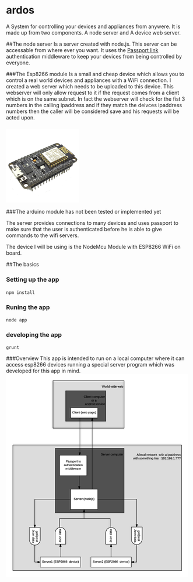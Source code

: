 # ardos
A System for controlling your devices and appliances from anywere.  It is made up from two components.  A node server and A device web server.

##The node server
Is a server created with node.js.  This server can be accessable from where ever you want.  It uses the  [Passport link](http://passportjs.org/docs) authentication middleware to keep your devices from being controlled by everyone. 

###The Esp8266 module
Is a small and cheap device which allows you to control a real world devices and appliances with a WiFi connection.
I created a web server which needs to be uploaded to this device.  This webserver will only allow request to it if the request comes from a client which is on the same subnet.  In fact the webserver will check for the fist 3 numbers in the calling ipaddress and if they match the deivces ipaddress numbers then the caller will be considered save and his requests will be acted upon.
#####
<img src="/docs/images/esp8266.png" width="200" alt="The esp8266 module">

###The arduino module
has not been tested or implemented yet


The server provides connections to many devices and uses passport to make sure that the user is authenticated before he is able to give commands to the wifi servers.

The device I will be using is the NodeMcu Module with ESP8266 WiFi on board.

##The basics
### Setting up the app
```shell
npm install
```
### Runing the app
```shell
node app
```
### developing the app
```shell
grunt
```
###Overview
This app is intended to run on a local computer where it can access esp8266 devices running a special server program which was developed for this app in mind.  
  <img src="/docs/images/diagram_ardos.png" width="500" alt="Overnew image of the whole system ">


